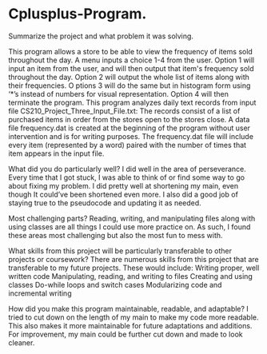 # Cplusplus-Program.
Summarize the project and what problem it was solving.

This program allows a store to be able to view the frequency of items sold throughout the day.
A menu inputs a choice 1-4 from the user. Option 1 will input an item from the user, and will then output that item's frequency sold throughout the day. 
Option 2 will output the whole list of items along with their frequencies. O
ptions 3 will do the same but in histogram form using ‘*’s instead of numbers for visual representation. 
Option 4 will then terminate the program. 
This program analyzes daily text records from input file CS210_Project_Three_Input_File.txt: 
The records consist of a list of purchased items in order from the stores open to the stores close. 
A data file frequency.dat is created at the beginning of the program without user intervention and is for writing purposes. 
The frequency.dat file will include every item (represented by a word) paired with the number of times that item appears in the input file.

What did you do particularly well?
    I did well in the area of perseverance. Every time that I got stuck, I was able to think of or find some way to go about fixing my problem. 
    I did pretty well at shortening my main, even though It could’ve been shortened even more. 
    I also did a good job of staying true to the pseudocode and updating it as needed. 

Most challenging parts?
    Reading, writing, and manipulating files along with using classes are all things I could use more practice on. 
    As such, I found these areas most challenging but also the most fun to mess with. 

What skills from this project will be particularly transferable to other projects or coursework?
    There are numerous skills from this project that are transferable to my future projects. These would include:
    Writing proper, well written code
    Manipulating, reading, and writing to files
    Creating and using classes
    Do-while loops and switch cases
    Modularizing code and incremental writing

How did you make this program maintainable, readable, and adaptable?
    I tried to cut down on the length of my main to make my code more readable. This also makes it more maintainable for future adaptations and additions. 
    For improvement, my main could be further cut down and made to look cleaner.
